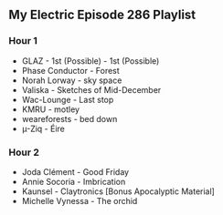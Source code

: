 ## My Electric Episode 286 Playlist

### Hour 1
* GLAZ - 1st (Possible) - 1st (Possible)
* Phase Conductor - Forest
* Norah Lorway - sky space
* Valiska - Sketches of Mid-December
* Wac-Lounge - Last stop
* KMRU - motley
* weareforests - bed down
* µ-Ziq - Éire

### Hour 2
* Joda Clément - Good Friday
* Annie Socoria - Imbrication
* Kaunsel - Claytronics [Bonus Apocalyptic Material]
* Michelle Vynessa - The orchid
